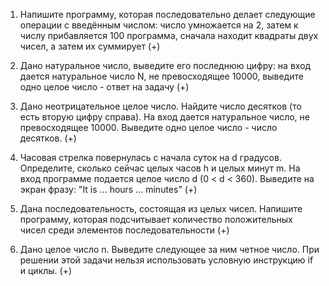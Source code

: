 1. Напишите программу, которая последовательно делает следующие операции с введённым числом: число умножается на 2, затем к числу прибавляется 100 программа, сначала находит квадраты двух чисел, а затем их суммирует (+)

2. Дано натуральное число, выведите его последнюю цифру: на вход дается натуральное число N, не превосходящее 10000, выведите одно целое число - ответ на задачу (+)

3. Дано неотрицательное целое число. Найдите число десятков (то есть вторую цифру справа).  На вход дается натуральное число, не превосходящее 10000. Выведите одно целое число - число десятков. (+)

4. Часовая стрелка повернулась с начала суток на d градусов. Определите, сколько сейчас целых часов h и целых минут m. На вход программе подается целое число d (0 < d < 360). Выведите на экран фразу: "It is ... hours ... minutes" (+)

5. Дана последовательность, состоящая из целых чисел. Напишите программу, которая подсчитывает количество положительных чисел среди элементов последовательности (+)

6. Дано целое число n. Выведите следующее за ним четное число. При решении этой задачи нельзя использовать условную инструкцию if и циклы. (+)